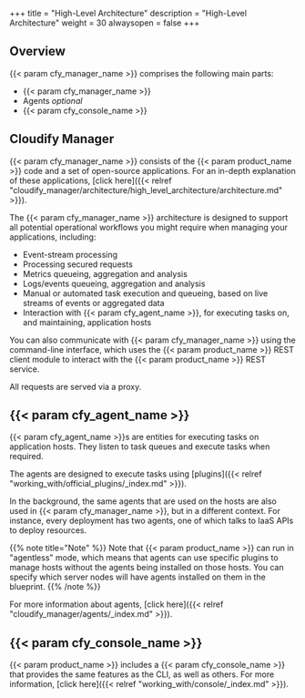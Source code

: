 +++
title = "High-Level Architecture"
description = "High-Level Architecture"
weight = 30
alwaysopen = false
+++

## Overview
{{< param cfy_manager_name >}} comprises the following main parts:

* {{< param cfy_manager_name >}}
* Agents _optional_
* {{< param cfy_console_name >}}

## Cloudify Manager

{{< param cfy_manager_name >}} consists of the {{< param product_name >}} code and a set of open-source applications. For an in-depth explanation of these applications, [click here]({{< relref "cloudify_manager/architecture/high_level_architecture/architecture.md" >}}).

The {{< param cfy_manager_name >}} architecture is designed to support all potential operational workflows you might require when managing your applications, including:

* Event-stream processing
* Processing secured requests
* Metrics queueing, aggregation and analysis
* Logs/events queueing, aggregation and analysis
* Manual or automated task execution and queueing, based on live streams of events or aggregated data
* Interaction with {{< param cfy_agent_name >}}, for executing tasks on, and maintaining, application hosts

You can also communicate with {{< param cfy_manager_name >}} using the command-line interface, which uses the {{< param product_name >}} REST client module to interact with the {{< param product_name >}} REST service.

All requests are served via a proxy.

## {{< param cfy_agent_name >}}

{{< param cfy_agent_name >}}s are entities for executing tasks on application hosts. They listen to task queues and execute tasks when required.

The agents are designed to execute tasks using [plugins]({{< relref "working_with/official_plugins/_index.md" >}}).

In the background, the same agents that are used on the hosts are also used in {{< param cfy_manager_name >}}, but in a different context. For instance, every deployment has two agents, one of which talks to IaaS APIs to deploy resources.

{{% note title="Note" %}}
Note that {{< param product_name >}} can run in "agentless" mode, which means that agents can use specific plugins to manage hosts without the agents being installed on those hosts. You can specify which server nodes will have agents installed on them in the blueprint.
{{% /note %}}

For more information about agents, [click here]({{< relref "cloudify_manager/agents/_index.md" >}}).

## {{< param cfy_console_name >}}

{{< param product_name >}} includes a {{< param cfy_console_name >}} that provides the same features as the CLI, as well as others. For more information, [click here]({{< relref "working_with/console/_index.md" >}}).
